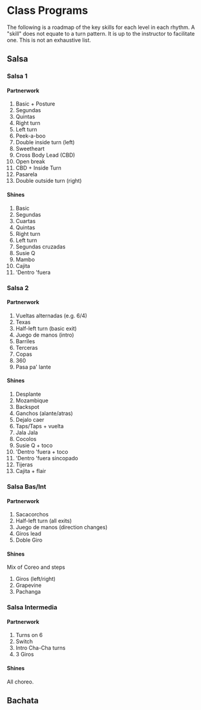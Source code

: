 # Class Programs
The following is a roadmap of the key skills for each level in each rhythm.
A "skill" does not equate to a turn pattern. It is up to the instructor to
facilitate one. This is not an exhaustive list.

## Salsa
### Salsa 1
#### Partnerwork
1. Basic + Posture
2. Segundas
3. Quintas
4. Right turn
5. Left turn
6. Peek-a-boo
7. Double inside turn (left)
8. Sweetheart
9. Cross Body Lead (CBD)
10. Open break
11. CBD + Inside Turn
12. Pasarela
13. Double outside turn (right)

#### Shines
1. Basic
2. Segundas
3. Cuartas
4. Quintas
5. Right turn
6. Left turn
7. Segundas cruzadas
8. Susie Q
9. Mambo
10. Cajita
11. 'Dentro 'fuera

### Salsa 2
#### Partnerwork
1. Vueltas alternadas (e.g. 6/4)
2. Texas
3. Half-left turn (basic exit)
4. Juego de manos (intro)
5. Barriles
6. Terceras
7. Copas
8. 360
9. Pasa pa' lante

#### Shines
1. Desplante
2. Mozambique
3. Backspot
4. Ganchos (alante/atras)
5. Dejalo caer
6. Taps/Taps + vuelta
7. Jala Jala
8. Cocolos
9. Susie Q + toco
10. 'Dentro 'fuera + toco
11. 'Dentro 'fuera sincopado
12. Tijeras
13. Cajita + flair
  
### Salsa Bas/Int
#### Partnerwork
1. Sacacorchos
2. Half-left turn (all exits)
3. Juego de manos (direction changes)
4. Giros lead
5. Doble Giro

#### Shines
Mix of Coreo and steps

1. Giros (left/right)
2. Grapevine
3. Pachanga

### Salsa Intermedia
#### Partnerwork
1. Turns on 6
2. Switch
3. Intro Cha-Cha turns
4. 3 Giros

#### Shines
All choreo.

## Bachata
